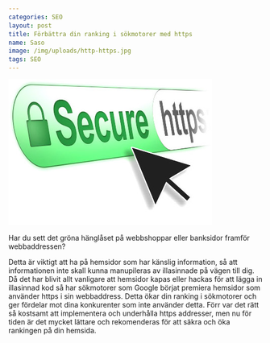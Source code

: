 ```yaml
---
categories: SEO
layout: post
title: Förbättra din ranking i sökmotorer med https
name: Saso
image: /img/uploads/http-https.jpg
tags: SEO
---
```

![https seo -fullwidh](/img/uploads/http-https.jpg)

Har du sett det gröna hänglåset på webbshoppar eller banksidor framför webbaddressen?

Detta är viktigt att ha på hemsidor som har känslig information, så att informationen inte skall kunna manupileras av illasinnade på vägen till dig.
Då det har blivit allt vanligare att hemsidor kapas eller hackas för att lägga in illasinnad kod så har sökmotorer som Google börjat premiera hemsidor som använder https i sin webbaddress.
Detta ökar din ranking i sökmotorer och ger fördelar mot dina konkurenter som inte använder detta.
Förr var det rätt så kostsamt att implementera och underhålla https addresser, men nu för tiden är det mycket lättare och rekomenderas för att säkra och öka rankingen på din hemsida.


